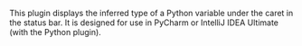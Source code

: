 This plugin displays the inferred type of a Python variable under the caret in the status bar.
It is designed for use in PyCharm or IntelliJ IDEA Ultimate (with the Python plugin).
